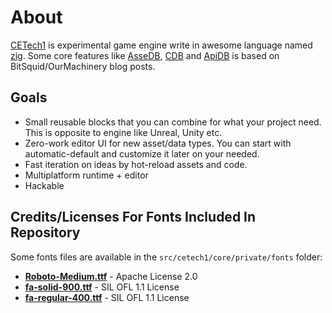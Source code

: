 # About

[CETech1](https://github.com/cyberegoorg/cetech1) is experimental game engine write in awesome language named [zig](https://ziglang.org).
Some core features like [AsseDB](assetdb.md), [CDB](cdb.md) and [ApiDB](apidb.md) is based on BitSquid/OurMachinery blog posts.

## Goals

- Small reusable blocks that you can combine for what your project need. This is opposite to engine like Unreal, Unity etc.
- Zero-work editor UI for new asset/data types. You can start with automatic-default and customize it later on your needed.
- Fast iteration on ideas by hot-reload assets and code.
- Multiplatform runtime + editor
- Hackable

## Credits/Licenses For Fonts Included In Repository

Some fonts files are available in the `src/cetech1/core/private/fonts` folder:

- **[Roboto-Medium.ttf](https://fonts.google.com/specimen/Roboto)** - Apache License 2.0
- **[fa-solid-900.ttf](https://fontawesome.com)** - SIL OFL 1.1 License
- **[fa-regular-400.ttf](https://fontawesome.com)** - SIL OFL 1.1 License
